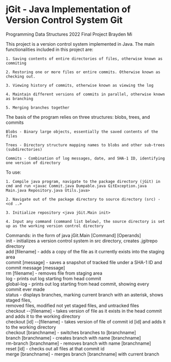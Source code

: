 # jGit - Java Implementation of Version Control System Git
Programming Data Structures 2022 Final Project
Brayden Mi

This project is a version control system implemented in Java. The main functionalities included in this project are:

	1. Saving contents of entire directories of files, otherwise known as commiting

	2. Restoring one or more files or entire commits. Otherwise known as checking out.

	3. Viewing history of commits, otherwise known as viewing the log

	4. Maintain different versions of commits in parallel, otherwise known as branching

	5. Merging branches together

The basis of the program relies on three structures: blobs, trees, and commits
	
	Blobs - Binary large objects, essentially the saved contents of the files

	Trees - Directory structure mapping names to blobs and other sub-trees (subdirectories)

	Commits - Combination of log messages, date, and SHA-1 ID, identifying one version of directory

To use: 

	1. Compile java program, navigate to the package directory (jGit) in cmd and run <javac Commit.java Dumpable.java GitException.java Main.java Repository.java Utils.java>

	2. Navigate out of the package directory to source directory (src) - <cd ..>

	3. Initialize repository <java jGit.Main init>

	4. Input any command (command list below), the source directory is set up as the working version control directory

Commands: in the form of java jGit.Main [Command] [Operands]  <br />
	init 				- initializes a version control system in src directory, creates .jgitrepo directory <br />
	add [filename] 			- adds a copy of the file as it currently exists into the staging area <br />
	commit [message]		- saves a snapshot of tracked file under a SHA-1 ID and commit message [message] <br />
	rm [filename]			- removes file from staging area <br />
	log				- prints out log starting from head commit <br />
	global-log			- prints out log starting from head commit, showing every commit ever made <br />
	status				- displays branches, marking current branch with an asterisk, shows staged files,  <br />
					removed files, modified not yet staged files, and untracked files <br />
	checkout --[filename]		- takes version of file as it exists in the head commit and adds it to the working directory <br />
	checkout [id] --[filename]	- takes version of file of commit id [id] and adds it to the working directory <br />
	checkout [branchname]		- switches branches to [branchname] <br />
	branch [branchname]		- creates branch with name [branchname] <br />
	rm-branch [branchname]		- removes branch with name [branchname] <br />
	reset [id]			- checks out all files at that commit id <br />
	merge [branchname]		- merges branch [branchname] with current branch <br />
